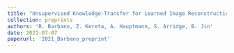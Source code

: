 ```yaml
---
title: "Unsupervised Knowledge-Transfer for Learned Image Reconstruction"
collection: preprints
authors: 'R. Barbano, Z. Kereta, A. Hauptmann, S. Arridge, B. Jin'
date: 2021-07-07
paperurl: '2021_Barbano_preprint'
---
```

